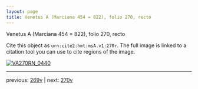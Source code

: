 ```yaml
---
layout: page
title: Venetus A (Marciana 454 = 822), folio 270, recto
---
```


Venetus A (Marciana 454 = 822), folio 270, recto

Cite this object as `urn:cite2:hmt:msA.v1:270r`.  The full image is linked to a citation tool you can use to cite regions of the image.

[![VA270RN_0440](http://www.homermultitext.org/iipsrv?IIIF=/project/homer/pyramidal/deepzoom/hmt/vaimg/2017a/VA270RN_0440.tif/full/800,/0/default.jpg)](http://www.homermultitext.org/ict2/?urn=urn:cite2:hmt:vaimg.2017a:VA270RN_0440) 

---

previous:  [269v](../269v/) | next: [270v](../270v/)